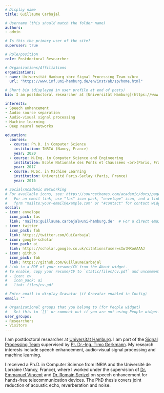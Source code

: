 ```yaml
---
# Display name
title: Guillaume Carbajal

# Username (this should match the folder name)
authors:
- admin

# Is this the primary user of the site?
superuser: true

# Role/position
role: Postdoctoral Researcher

# Organizations/Affiliations
organizations:
- name: Universität Hamburg <br> Signal Processing Team </br>
  url: "https://www.inf.uni-hamburg.de/en/inst/ab/sp/home.html"

# Short bio (displayed in user profile at end of posts)
bio: I am postdoctoral researcher at [Universität Hamburg](https://www.uni-hamburg.de/). I am part of the [Signal Processing Team](https://www.inf.uni-hamburg.de/en/inst/ab/sp/home.html) supervised by [Pr. Dr.-Ing. Timo Gerkmann](https://www.inf.uni-hamburg.de/en/inst/ab/sp/people/gerkmann.html). My research interests include speech enhancement, audio-visual signal processing and machine learning. <br> I received a Ph.D. in Computer Science from INRIA and the Université de Lorraine (Nancy, France), where I worked under the supervision of [Dr. Emmanuel Vincent](https://members.loria.fr/EVincent/) and [Dr. Romain Serizel](https://members.loria.fr/RSerizel/) on speech enhancement for hands-free telecommunication devices. The PhD thesis covers joint reduction of acoustic echo, reverberation and noise. </br>

interests:
- Speech enhancement
- Audio source separation
- Audio-visual signal processing
- Machine learning
- Deep neural networks

education:
  courses:
  - course: Ph.D. in Computer Science
    institution: INRIA (Nancy, France)
    year: 2020
  - course: M.Eng. in Computer Science and Engineering
    institution: Ecole Nationale des Ponts et Chaussées <br>(Paris, France)</br>
    year: 2017
  - course: M.Sc. in Machine Learning
    institution: Université Paris-Saclay (Paris, France)
    year: 2016

# Social/Academic Networking
# For available icons, see: https://sourcethemes.com/academic/docs/page-builder/#icons
#   For an email link, use "fas" icon pack, "envelope" icon, and a link in the
#   form "mailto:your-email@example.com" or "#contact" for contact widget.
social:
- icon: envelope
  icon_pack: fas
  link: 'mailto:guillaume.carbajal@uni-hamburg.de'  # For a direct email link, use "mailto:test@example.org".
- icon: twitter
  icon_pack: fab
  link: https://twitter.com/GuiCarbajal
- icon: google-scholar
  icon_pack: ai
  link: https://scholar.google.co.uk/citations?user=sIwtMXoAAAAJ
- icon: github
  icon_pack: fab
  link: https://github.com/GuillaumeCarbajal
# Link to a PDF of your resume/CV from the About widget.
# To enable, copy your resume/CV to `static/files/cv.pdf` and uncomment the lines below.
# - icon: cv
#   icon_pack: ai
#   link: files/cv.pdf

# Enter email to display Gravatar (if Gravatar enabled in Config)
email: ""

# Organizational groups that you belong to (for People widget)
#   Set this to `[]` or comment out if you are not using People widget.
user_groups:
- Researchers
- Visitors
---
```

I am postdoctoral researcher at [Universität Hamburg](https://www.uni-hamburg.de/). I am part of the [Signal Processing Team](https://www.inf.uni-hamburg.de/en/inst/ab/sp/home.html) supervised by [Pr. Dr.-Ing. Timo Gerkmann](https://www.inf.uni-hamburg.de/en/inst/ab/sp/people/gerkmann.html). My research interests include speech enhancement, audio-visual signal processing and machine learning.

I received a Ph.D. in Computer Science from INRIA and the Université de Lorraine (Nancy, France), where I worked under the supervision of [Dr. Emmanuel Vincent](https://members.loria.fr/EVincent/) and [Dr. Romain Serizel](https://members.loria.fr/RSerizel/) on speech enhancement for hands-free telecommunication devices. The PhD thesis covers joint reduction of acoustic echo, reverberation and noise.